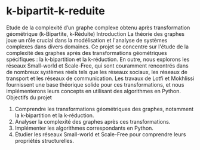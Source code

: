 # k-bipartit-k-reduite
Etude de la complexité d’un graphe complexe obtenu après transformation géométrique (k-Bipartite, k-Réduite) 
Introduction
La théorie des graphes joue un rôle crucial dans la modélisation et l'analyse de systèmes complexes dans divers domaines. Ce projet se concentre sur l'étude de la complexité des graphes après des transformations géométriques spécifiques : la k-bipartition et la k-réduction. En outre, nous explorons les réseaux Small-world et Scale-Free, qui sont couramment rencontrés dans de nombreux systèmes réels tels que les réseaux sociaux, les réseaux de transport et les réseaux de communication. Les travaux de Lotfi et Mokhlissi fournissent une base théorique solide pour ces transformations, et nous implémenterons leurs concepts en utilisant des algorithmes en Python.
Objectifs du projet
1.	Comprendre les transformations géométriques des graphes, notamment la k-bipartition et la k-réduction.
2.	Analyser la complexité des graphes après ces transformations.
3.	Implémenter les algorithmes correspondants en Python.
4.	Étudier les réseaux Small-world et Scale-Free pour comprendre leurs propriétés structurelles.
